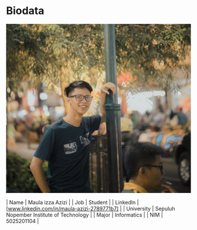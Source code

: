 # Biodata

[![N|Solid](_DSC5996.2.jpg)](_DSC5996.2.jpg)



 | Name | Maula izza Azizi |
 | Job | Student |
 | Linkedln | [www.linkedin.com/in/maula-azizi-2789771b7] |
 | University | Sepuluh Nopember Institute of Technology |
 | Major | Informatics |
 | NIM | 5025201104 |
